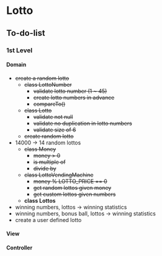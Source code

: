# Lotto

## To-do-list

### 1st Level

####  Domain
- ~~create a random lotto~~
    - ~~class LottoNumber~~
        - ~~validate lotto number (1 ~ 45)~~
        - ~~create lotto numbers in advance~~
        - ~~compareTo()~~
    - ~~class Lotto~~
        - ~~validate not null~~
        - ~~validate no duplication in lotto numbers~~
        - ~~validate size of 6~~
    - ~~create random lotto~~
- 14000 -> 14 random lottos
    - ~~class Money~~
        - ~~money > 0~~
        - ~~is multiple of~~
        - ~~divide by~~
    - ~~class LottoVendingMachine~~
        - ~~money % LOTTO_PRICE == 0~~
        - ~~get random lottos given money~~
        - ~~get custom lottos given numbers~~
    - **class Lottos**
- winning numbers, lottos -> winning statistics
- winning numbers, bonus ball, lottos -> winning statistics
- create a user defined lotto

#### View

#### Controller